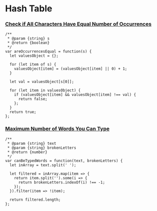 # Hash Table

### [Check if All Characters Have Equal Number of Occurrences](https://leetcode.com/problems/check-if-all-characters-have-equal-number-of-occurrences/)

```
/**
 * @param {string} s
 * @return {boolean}
 */
var areOccurrencesEqual = function(s) {
  let valuesObject = {};

  for (let item of s) {
    valuesObject[item] = (valuesObject[item] || 0) + 1;
  }

  let val = valuesObject[s[0]];

  for (let item in valuesObject) {
    if (valuesObject[item] && valuesObject[item] !== val) {
      return false;
    };
  }
  return true;
};
```

### [Maximum Number of Words You Can Type](https://leetcode.com/problems/maximum-number-of-words-you-can-type/)

```
/**
 * @param {string} text
 * @param {string} brokenLetters
 * @return {number}
 */
var canBeTypedWords = function(text, brokenLetters) {
  let inArray = text.split(' ');

  let filtered = inArray.map(item => {
    return item.split('').some(i => {
      return brokenLetters.indexOf(i) !== -1;
    });
  }).filter(item => !item);

  return filtered.length;
};
```
